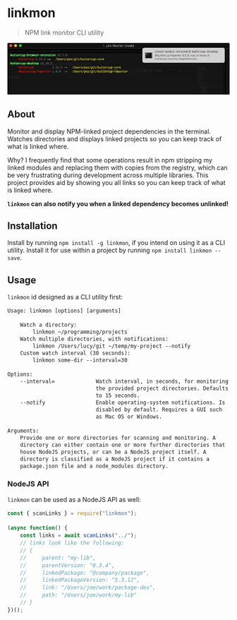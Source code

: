 # linkmon
> NPM link monitor CLI utility

![linkmon monitoring directories](screenshot.jpg)

## About

Monitor and display NPM-linked project dependencies in the terminal. Watches directories and displays linked projects so you can keep track of what is linked where.

Why? I frequently find that some operations result in npm stripping my linked modules and replacing them with copies from the registry, which can be very frustrating during development across multiple libraries. This project provides aid by showing you all links so you can keep track of what is linked where.

**`linkmon` can also notify you when a linked dependency becomes unlinked!**

## Installation

Install by running `npm install -g linkmon`, if you intend on using it as a CLI utility. Install it for use within a project by running `npm install linkmon --save`.

## Usage

`linkmon` id designed as a CLI utility first:

```
Usage: linkmon [options] [arguments]

    Watch a directory:
        linkmon ~/programming/projects
    Watch multiple directories, with notifications:
        linkmon /Users/lucy/git ~/temp/my-project --notify
    Custom watch interval (30 seconds):
        linkmon some-dir --interval=30

Options:
    --interval=             Watch interval, in seconds, for monitoring
                            the provided project directories. Defaults
                            to 15 seconds.
    --notify                Enable operating-system notifications. Is
                            disabled by default. Requires a GUI such
                            as Mac OS or Windows.

Arguments:
    Provide one or more directories for scanning and monitoring. A
    directory can either contain one or more further directories that
    house NodeJS projects, or can be a NodeJS project itself. A
    directory is classified as a NodeJS project if it contains a
    package.json file and a node_modules directory.
```

### NodeJS API

`linkmon` can be used as a NodeJS API as well:

```javascript
const { scanLinks } = require("linkmon");

(async function() {
    const links = await scanLinks("../");
    // links look like the following:
    // {
    //     parent: "my-lib",
    //     parentVersion: "0.3.4",
    //     linkedPackage: "@company/package",
    //     linkedPackageVersion: "5.3.12",
    //     link: "/Users/joe/work/package-dev",
    //     path: "/Users/joe/work/my-lib"
    // }
})();
```
